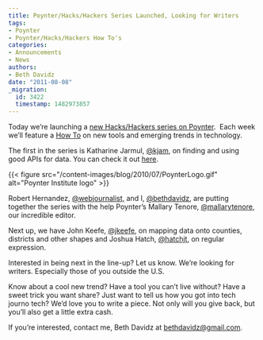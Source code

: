 ```yaml
---
title: Poynter/Hacks/Hackers Series Launched, Looking for Writers
tags:
- Poynter
- Poynter/Hacks/Hackers How To's
categories:
- Announcements
- News
authors:
- Beth Davidz
date: "2011-08-08"
_migration:
  id: 3422
  timestamp: 1482973857
---
```


Today we’re launching a [new Hacks/Hackers series on Poynter][1].  Each week we’ll feature a [How To][2] on new tools and emerging trends in technology.

The first in the series is Katharine Jarmul, [@kjam][3], on finding and using good APIs for data. You can check it out [here][1].

{{< figure src="/content-images/blog/2010/07/PoynterLogo.gif" alt="Poynter Institute logo" >}}

Robert Hernandez, [@webjournalist,][4] and I, [@bethdavidz][5], are putting together the series with the help Poynter’s Mallary Tenore, [@mallarytenore][6], our incredible editor.

Next up, we have John Keefe, [@jkeefe][7], on mapping data onto counties, districts and other shapes and Joshua Hatch, [@hatchjt][8], on regular expression.

Interested in being next in the line-up? Let us know. We’re looking for writers. Especially those of you outside the U.S.

Know about a cool new trend? Have a tool you can’t live without? Have a sweet trick you want share? Just want to tell us how you got into tech journo tech? We’d love you to write a piece. Not only will you give back, but you’ll also get a little extra cash.

If you’re interested, contact me, Beth Davidz at bethdavidz@gmail.com.

 [1]: http://www.poynter.org/how-tos/digital-strategies/141786/how-to-use-apis-from-google-facebook-twitter-to-find-data-ideas/
 [2]: http://www.poynter.org/category/how-tos/
 [3]: http://twitter.com/#!/kjam
 [4]: http://twitter.com/#!/webjournalist
 [5]: http://twitter.com/#!/search/bethdavidz
 [6]: http://twitter.com/#!/mallarytenore
 [7]: http://twitter.com/#!/jkeefe
 [8]: http://twitter.com/#!/hatchjt